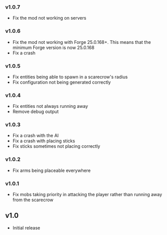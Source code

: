 ### v1.0.7
- Fix the mod not working on servers

### v1.0.6
- Fix the mod not working with Forge 25.0.168+. This means that the minimum Forge version is now 25.0.168
- Fix a crash

### v1.0.5
- Fix entities being able to spawn in a scarecrow's radius
- Fix configuration not being generated correctly

### v1.0.4
- Fix entities not always running away
- Remove debug output

### v1.0.3
- Fix a crash with the AI
- Fix a crash with placing sticks
- Fix sticks sometimes not placing correctly

### v1.0.2
- Fix arms being placeable everywhere

### v1.0.1
- Fix mobs taking priority in attacking the player rather than running away from the scarecrow

## v1.0
- Initial release